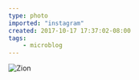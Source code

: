 ```yaml
---
type: photo
imported: "instagram"
created: 2017-10-17 17:37:02-08:00
tags:
    - microblog
---
```

![Zion](/media/images/photos/2017/10/4c8406c10726556a23a21d5794307094.jpg)

